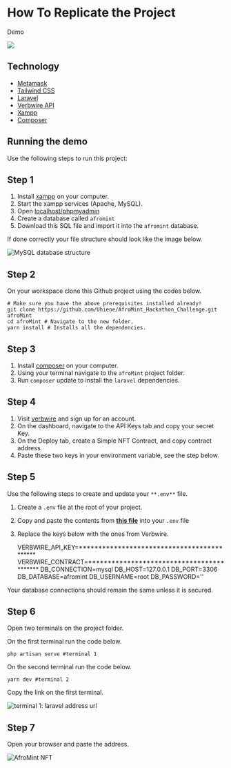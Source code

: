 # How To Replicate the Project
Demo

![](https://paper-attachments.dropboxusercontent.com/s_5770B4B695BC2DB4686E7360F4E17DB3C11412DAEEE97850FD326C28EA772182_1672323659480_afromint+final.gif)



## Technology


- [Metamask](https://metamask.io/)
- [Tailwind CSS](https://tailwindcss.com/)
- [Laravel](https://laravel.com/)
- [Verbwire API](https://www.verbwire.com/)
- [Xampp](https://www.apachefriends.org/index.html)
- [Composer](https://getcomposer.org/download/)
## Running the demo

Use the following steps to run this project:


## Step 1
1. Install [xampp](http://apachefriends.org/download.html) on your computer.
2. Start the xampp services (Apache, MySQL).
3. Open [localhost/phpmyadmin](http://localhost/phpmyadmin)
4. Create a database called `afromint`
5. Download this SQL file and import it into the `afromint` database.

If done correctly your file structure should look like the image below.

![MySQL database structure](https://paper-attachments.dropboxusercontent.com/s_5770B4B695BC2DB4686E7360F4E17DB3C11412DAEEE97850FD326C28EA772182_1672317867180_Screenshot+2022-12-29+134403.jpg)

## Step 2

On your workspace clone this Github project using the codes below.


    # Make sure you have the above prerequisites installed already!
    git clone https://github.com/Uhiene/AfroMint_Hackathon_Challenge.git afroMint
    cd afroMint # Navigate to the new folder.
    yarn install # Installs all the dependencies.


## Step 3
1. Install [composer](https://getcomposer.org/download/) on your computer.
2. Using your terminal navigate to the `afroMint` project folder.
3. Run `composer` update to install the `laravel`  dependencies.


## Step 4
1. Visit [verbwire](https://www.verbwire.com/) and sign up for an account.
2. On the dashboard, navigate to the API Keys tab and copy your secret Key.
3. On the Deploy tab, create a Simple NFT Contract, and copy contract address
4. Paste these two keys in your environment variable, see the step below.
## Step 5

Use the following steps to create and update your `**.env**` file.


1. Create a `.env` file at the root of your project.
2. Copy and paste the contents from [**this file**](https://github.com/Uhiene/AfroMint_Hackathon_Challenge/blob/master/.env.example) into your `.env` file
3. Replace the keys below with the ones from Verbwire.


    VERBWIRE_API_KEY=*******************************************
    VERBWIRE_CONTRACT=******************************************
    DB_CONNECTION=mysql
    DB_HOST=127.0.0.1
    DB_PORT=3306
    DB_DATABASE=afromint
    DB_USERNAME=root 
    DB_PASSWORD=''

Your database connections should remain the same unless it is secured.

## Step 6

Open two terminals on the project folder. 

On the first terminal run the code below.

    php artisan serve #terminal 1

On the second terminal run the code below.

    yarn dev #terminal 2

Copy the link on the first terminal.

![terminal 1: laravel address url](https://paper-attachments.dropboxusercontent.com/s_5770B4B695BC2DB4686E7360F4E17DB3C11412DAEEE97850FD326C28EA772182_1672319605549_Screenshot+2022-12-29+141231.jpg)



## Step 7

Open your browser and paste the address.

![AfroMint NFT](https://paper-attachments.dropboxusercontent.com/s_5770B4B695BC2DB4686E7360F4E17DB3C11412DAEEE97850FD326C28EA772182_1672323787602_Screenshot+2022-12-29+152211.jpg)



